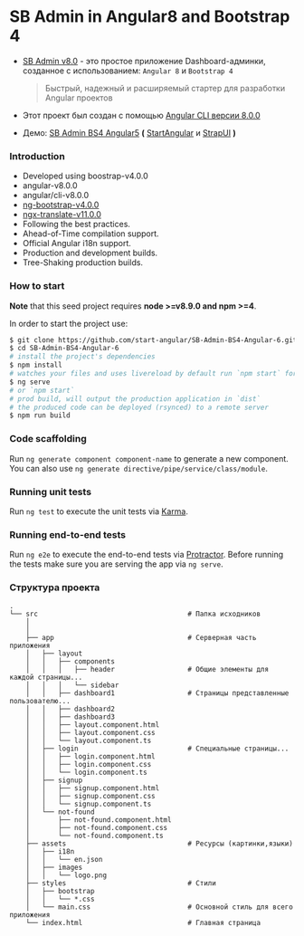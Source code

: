 # SB Admin in Angular8 and Bootstrap 4

* [SB Admin v8.0](https://github.com/start-angular/SB-Admin-BS4-Angular-8) - это простое приложение Dashboard-админки, созданное с использованием: `Angular 8` и `Bootstrap 4`
  > Быстрый, надежный и расширяемый стартер для разработки Angular проектов

* Этот проект был создан с помощью [Angular CLI версии 8.0.0](https://github.com/angular/angular-cli)
* Демо: [SB Admin BS4 Angular5](http://rawgit.com/start-angular/SB-Admin-BS4-Angular-6/master/dist/) **(** [StartAngular](http://startangular.com/) и [StrapUI](http://strapui.com/) **)**


### Introduction

*   Developed using boostrap-v4.0.0
*   angular-v8.0.0
*   angular/cli-v8.0.0
*   [ng-bootstrap-v4.0.0](https://github.com/ng-bootstrap/)
*   [ngx-translate-v11.0.0](https://github.com/ngx-translate)
*   Following the best practices.
*   Ahead-of-Time compilation support.
*   Official Angular i18n support.
*   Production and development builds.
*   Tree-Shaking production builds.

### How to start

**Note** that this seed project requires **node >=v8.9.0 and npm >=4**.

In order to start the project use:

```bash
$ git clone https://github.com/start-angular/SB-Admin-BS4-Angular-6.git
$ cd SB-Admin-BS4-Angular-6
# install the project's dependencies
$ npm install
# watches your files and uses livereload by default run `npm start` for a dev server. Navigate to `http://localhost:4200/`. The app will automatically reload if you change any of the source files.
$ ng serve
# or `npm start`
# prod build, will output the production application in `dist`
# the produced code can be deployed (rsynced) to a remote server
$ npm run build
```

### Code scaffolding

Run `ng generate component component-name` to generate a new component. You can also use `ng generate directive/pipe/service/class/module`.

### Running unit tests

Run `ng test` to execute the unit tests via [Karma](https://karma-runner.github.io).

### Running end-to-end tests

Run `ng e2e` to execute the end-to-end tests via [Protractor](http://www.protractortest.org/).
Before running the tests make sure you are serving the app via `ng serve`.

### Структура проекта

    .
    └── src                                     # Папка исходников
        │
        │
        ├── app                                 # Серверная часть приложения
        │   ├── layout
        │   │   ├── components
        │   │   │   ├── header                  # Общие элементы для каждой страницы...
        │   │   │   └── sidebar
        │   │   ├── dashboard1                  # Страницы представленные пользователю...
        │   │   ├── dashboard2
        │   │   ├── dashboard3
        │   │   ├── layout.component.html
        │   │   ├── layout.component.css
        │   │   └── layout.component.ts
        │   ├── login                           # Специальные страницы...
        │   │   ├── login.component.html
        │   │   ├── login.component.css
        │   │   └── login.component.ts
        │   ├── signup
        │   │   ├── signup.component.html
        │   │   ├── signup.component.css
        │   │   └── signup.component.ts
        │   └── not-found
        │       ├── not-found.component.html
        │       ├── not-found.component.css
        │       └── not-found.component.ts
        ├── assets                              # Ресурсы (картинки,языки)
        │   ├── i18n
        │   │   └── en.json
        │   ├── images
        │   │   └── logo.png
        ├── styles                              # Стили
        │   ├── bootstrap
        │   │   └── *.css
        │   └── main.css                        # Основной стиль для всего приложения
        └── index.html                          # Главная страница
